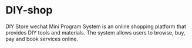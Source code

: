 # DIY-shop
DIY Store wechat Mini Program System is an online shopping platform that provides DIY tools and materials. The system allows users to browse, buy, pay and book services online.
